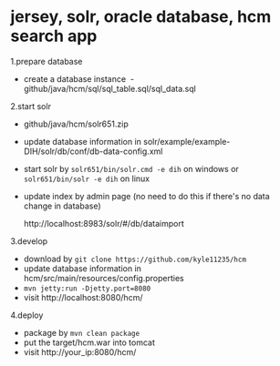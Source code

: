 # jersey, solr, oracle database, hcm search app

1.prepare database

  - create a database instance
  - github/java/hcm/sql/sql_table.sql/sql_data.sql

2.start solr
  
  - github/java/hcm/solr651.zip
  - update database information in solr/example/example-DIH/solr/db/conf/db-data-config.xml  
  - start solr by `solr651/bin/solr.cmd -e dih` on windows or `solr651/bin/solr -e dih` on linux
  - update index by admin page (no need to do this if there's no data change in database)

    http://localhost:8983/solr/#/db/dataimport

3.develop

  - download by `git clone https://github.com/kyle11235/hcm`
  - update database information in hcm/src/main/resources/config.properties
  - `mvn jetty:run -Djetty.port=8080`
  - visit http://localhost:8080/hcm/

4.deploy
 
  - package by `mvn clean package`
  - put the target/hcm.war into tomcat 
  - visit http://your_ip:8080/hcm/
  	
	
	

	

